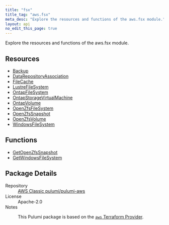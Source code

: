 ```yaml
---
title: "fsx"
title_tag: "aws.fsx"
meta_desc: "Explore the resources and functions of the aws.fsx module."
layout: api
no_edit_this_page: true
---
```


<!-- WARNING: this file was generated by Pulumi Docs Generator. -->
<!-- Do not edit by hand unless you're certain you know what you are doing! -->

Explore the resources and functions of the aws.fsx module.

<h2 id="resources">Resources</h2>
<ul class="api">
    <li><a href="backup/" title="Backup"><span class="api-symbol api-symbol--resource"></span>Backup</a></li>
    <li><a href="datarepositoryassociation/" title="DataRepositoryAssociation"><span class="api-symbol api-symbol--resource"></span>DataRepositoryAssociation</a></li>
    <li><a href="filecache/" title="FileCache"><span class="api-symbol api-symbol--resource"></span>FileCache</a></li>
    <li><a href="lustrefilesystem/" title="LustreFileSystem"><span class="api-symbol api-symbol--resource"></span>LustreFileSystem</a></li>
    <li><a href="ontapfilesystem/" title="OntapFileSystem"><span class="api-symbol api-symbol--resource"></span>OntapFileSystem</a></li>
    <li><a href="ontapstoragevirtualmachine/" title="OntapStorageVirtualMachine"><span class="api-symbol api-symbol--resource"></span>OntapStorageVirtualMachine</a></li>
    <li><a href="ontapvolume/" title="OntapVolume"><span class="api-symbol api-symbol--resource"></span>OntapVolume</a></li>
    <li><a href="openzfsfilesystem/" title="OpenZfsFileSystem"><span class="api-symbol api-symbol--resource"></span>OpenZfsFileSystem</a></li>
    <li><a href="openzfssnapshot/" title="OpenZfsSnapshot"><span class="api-symbol api-symbol--resource"></span>OpenZfsSnapshot</a></li>
    <li><a href="openzfsvolume/" title="OpenZfsVolume"><span class="api-symbol api-symbol--resource"></span>OpenZfsVolume</a></li>
    <li><a href="windowsfilesystem/" title="WindowsFileSystem"><span class="api-symbol api-symbol--resource"></span>WindowsFileSystem</a></li>
</ul>

<h2 id="functions">Functions</h2>
<ul class="api">
    <li><a href="getopenzfssnapshot/" title="GetOpenZfsSnapshot"><span class="api-symbol api-symbol--function"></span>GetOpenZfsSnapshot</a></li>
    <li><a href="getwindowsfilesystem/" title="GetWindowsFileSystem"><span class="api-symbol api-symbol--function"></span>GetWindowsFileSystem</a></li>
</ul>

<h2 id="package-details">Package Details</h2>
<dl class="package-details">
	<dt>Repository</dt>
	<dd><a href="https://github.com/pulumi/pulumi-aws">AWS Classic pulumi/pulumi-aws</a></dd>
	<dt>License</dt>
	<dd>Apache-2.0</dd>
	<dt>Notes</dt>
	<dd><p>This Pulumi package is based on the <a href="https://github.com/hashicorp/terraform-provider-aws"><code>aws</code> Terraform Provider</a>.</p>
</dd>
</dl>

